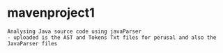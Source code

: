 # mavenproject1
    Analysing Java source code using javaParser
    - uploaded is the AST and Tokens Txt files for perusal and also the JavaParser files

